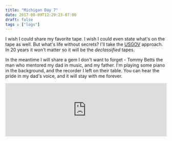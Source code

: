 ```yaml
---
title: "Michigan Day 7"
date: 2017-08-09T12:29:23-07:00
draft: false
tags : ["logs"]
---
```



I wish I could share my favorite tape. I wish I could even state what's on the tape as well. But what's life without secrets?
I'll take the [USGOV](https://www.usa.gov/) approach. In 20 years it won't matter so it will be the *declassified* tapes.

In the meantime I will share a gem I don't want to forget - Tommy Betts the man who mentored my dad in music, and my father.
I'm playing some piano in the background, and the recorder I left on their table. You can hear the pride in my dad's voice, and it will stay with me forever.

<iframe width="100%" height="166" scrolling="no" frameborder="no" src="https://w.soundcloud.com/player/?url=https%3A//api.soundcloud.com/tracks/337783748%3Fsecret_token%3Ds-JaXpv&amp;color=ff5500&amp;auto_play=false&amp;hide_related=false&amp;show_comments=true&amp;show_user=true&amp;show_reposts=false"></iframe>
